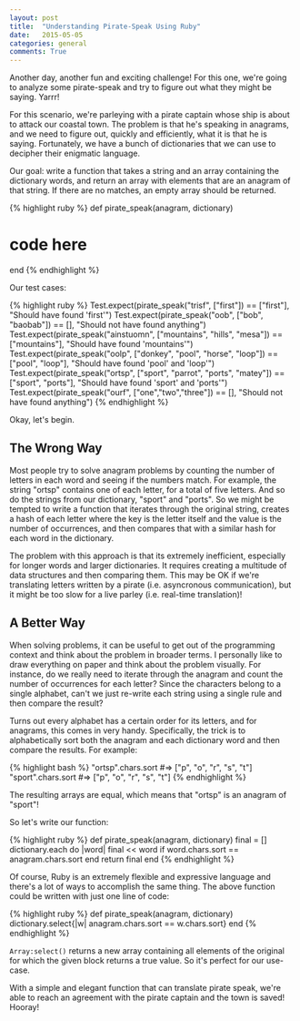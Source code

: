 ```yaml
---
layout: post
title:  "Understanding Pirate-Speak Using Ruby"
date:   2015-05-05
categories: general
comments: True
---
```


Another day, another fun and exciting challenge! For this one, we're going to analyze some pirate-speak and try to figure out what they might be saying. Yarrr!

For this scenario, we're parleying with a pirate captain whose ship is about to attack our coastal town. The problem is that he's speaking in anagrams, and we need to figure out, quickly and efficiently, what it is that he is saying. Fortunately, we have a bunch of dictionaries that we can use to decipher their enigmatic language.

Our goal: write a function that takes a string and an array containing the dictionary words, and return an array with elements that are an anagram of that string. If there are no matches, an empty array should be returned.

{% highlight ruby %}
def pirate_speak(anagram, dictionary)
  # code here
end
{% endhighlight %}

Our test cases:

{% highlight ruby %}
Test.expect(pirate_speak("trisf", ["first"]) == ["first"], "Should have found 'first'")
Test.expect(pirate_speak("oob", ["bob", "baobab"]) == [], "Should not have found anything")
Test.expect(pirate_speak("ainstuomn", ["mountains", "hills", "mesa"]) == ["mountains"], "Should have found 'mountains'")
Test.expect(pirate_speak("oolp", ["donkey", "pool", "horse", "loop"]) == ["pool", "loop"], "Should have found 'pool' and 'loop'")
Test.expect(pirate_speak("ortsp", ["sport", "parrot", "ports", "matey"]) == ["sport", "ports"], "Should have found 'sport' and 'ports'")
Test.expect(pirate_speak("ourf", ["one","two","three"]) == [], "Should not have found anything")
{% endhighlight %}

Okay, let's begin.

## The Wrong Way

Most people try to solve anagram problems by counting the number of letters in each word and seeing if the numbers match. For example, the string "ortsp" contains one of each letter, for a total of five letters. And so do the strings from our dictionary, "sport" and "ports". So we might be tempted to write a function that iterates through the original string, creates a hash of each letter where the key is the letter itself and the value is the number of occurrences, and then compares that with a similar hash for each word in the dictionary.

The problem with this approach is that its extremely inefficient, especially for longer words and larger dictionaries. It requires creating a multitude of data structures and then comparing them. This may be OK if we're translating letters written by a pirate (i.e. asyncronous communication), but it might be too slow for a live parley (i.e. real-time translation)!

## A Better Way

When solving problems, it can be useful to get out of the programming context and think about the problem in broader terms. I personally like to draw everything on paper and think about the problem visually. For instance, do we really need to iterate through the anagram and count the number of occurrences for each letter? Since the characters belong to a single alphabet, can't we just re-write each string using a single rule and then compare the result?

Turns out every alphabet has a certain order for its letters, and for anagrams, this comes in very handy. Specifically, the trick is to alphabetically sort both the anagram and each dictionary word and then compare the results. For example:

{% highlight bash %}
"ortsp".chars.sort     #=> ["p", "o", "r", "s", "t"]
"sport".chars.sort     #=> ["p", "o", "r", "s", "t"]
{% endhighlight %}

The resulting arrays are equal, which means that "ortsp" is an anagram of "sport"!

So let's write our function:

{% highlight ruby %}
def pirate_speak(anagram, dictionary)
  final = []
  dictionary.each do |word|
    final << word if word.chars.sort == anagram.chars.sort
  end
  return final
end
{% endhighlight %}

Of course, Ruby is an extremely flexible and expressive language and there's a lot of ways to accomplish the same thing. The above function could be written with just one line of code:

{% highlight ruby %}
def pirate_speak(anagram, dictionary)
  dictionary.select{|w| anagram.chars.sort == w.chars.sort}
end
{% endhighlight %}

`Array:select()` returns a new array containing all elements of the original for which the given block returns a true value. So it's perfect for our use-case.

With a simple and elegant function that can translate pirate speak, we're able to reach an agreement with the pirate captain and the town is saved! Hooray!